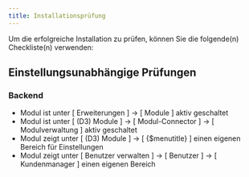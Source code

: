 ```yaml
---
title: Installationsprüfung
---
```


Um die erfolgreiche Installation zu prüfen, können Sie die folgende(n) Checkliste(n) verwenden:

## Einstellungsunabhängige Prüfungen

### Backend

* Modul ist unter [ Erweiterungen ] -> [ Module ] aktiv geschaltet
* Modul ist unter [ (D3) Module ] -> [ Modul-Connector ] -> [ Modulverwaltung ] aktiv geschaltet
* Modul zeigt unter [ (D3) Module ] -> [ {$menutitle} ] einen eigenen Bereich für Einstellungen
* Modul zeigt unter [ Benutzer verwalten ] -> [ Benutzer ] -> [ Kundenmanager ] einen eigenen Bereich
